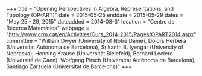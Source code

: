 +++
title = "Opening Perspectives in Algebra, Representations, and Topology (OP-ART)"
date = 2015-05-25
enddate = 2015-05-29
dates = "May 25 - 29, 2015"
dateadded = 2014-08-31
location = "Centre de Recerca Matemàtica"
webpage = "http://www.crm.cat/en/Activities/Curs_2014-2015/Pages/OPART2014.aspx"
committee = "William Dwyer (University of Notre Dame), Dolors Herbera (Universitat Autònoma de Barcelona), Srikanth B. Iyengar (University of Nebraska), Henning Krause (Universität Bielefeld), Bernard Leclerc (Université de Caen), Wolfgang Pitsch (Universitat Autònoma de Barcelona), Santiago Zarzuela (Universitat de Barcelona)"
+++
